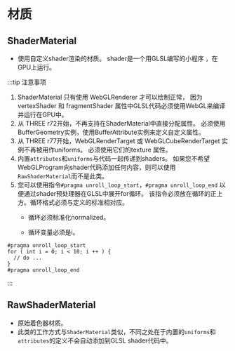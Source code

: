 # 材质

## ShaderMaterial
- 使用自定义shader渲染的材质。 shader是一个用GLSL编写的小程序 ，在GPU上运行。

:::tip 注意事项
1. ShaderMaterial 只有使用 WebGLRenderer 才可以绘制正常， 因为 vertexShader 和 fragmentShader 属性中GLSL代码必须使用WebGL来编译并运行在GPU中。
2. 从 THREE r72开始，不再支持在ShaderMaterial中直接分配属性。 必须使用 BufferGeometry实例，使用BufferAttribute实例来定义自定义属性。
3. 从 THREE r77开始，WebGLRenderTarget 或 WebGLCubeRenderTarget 实例不再被用作uniforms。 必须使用它们的texture 属性。
4. 内置`attributes`和`uniforms`与代码一起传递到shaders。 如果您不希望WebGLProgram向shader代码添加任何内容，则可以使用`RawShaderMaterial`而不是此类。
5. 您可以使用指令`#pragma unroll_loop_start`，`#pragma unroll_loop_end` 以便通过shader预处理器在GLSL中展开for循环。 该指令必须放在循环的正上方。循环格式必须与定义的标准相对应。
   - 循环必须标准化normalized。

   - 循环变量必须是i。
  ```
  #pragma unroll_loop_start
  for ( int i = 0; i < 10; i ++ ) {
    // do ...
  }
  #pragma unroll_loop_end
  ```
:::

## RawShaderMaterial
- 原始着色器材质。
- 此类的工作方式与`ShaderMaterial`类似，不同之处在于内置的`uniforms`和`attributes`的定义不会自动添加到GLSL shader代码中。